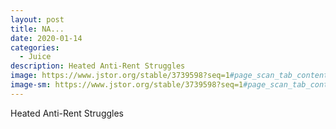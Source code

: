 ```yaml
---
layout: post
title: NA...
date: 2020-01-14
categories: 
  - Juice
description: Heated Anti-Rent Struggles
image: https://www.jstor.org/stable/3739598?seq=1#page_scan_tab_contents
image-sm: https://www.jstor.org/stable/3739598?seq=1#page_scan_tab_contents
---
```

Heated Anti-Rent Struggles